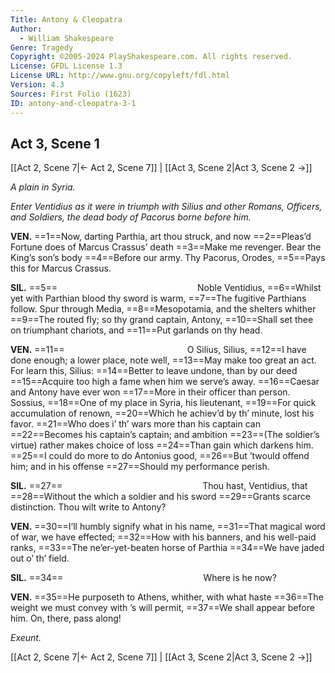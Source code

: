 ```yaml
---
Title: Antony & Cleopatra
Author: 
  - William Shakespeare
Genre: Tragedy
Copyright: ©2005-2024 PlayShakespeare.com. All rights reserved.
License: GFDL License 1.3
License URL: http://www.gnu.org/copyleft/fdl.html
Version: 4.3
Sources: First Folio (1623)
ID: antony-and-cleopatra-3-1
---
```


## Act 3, Scene 1
[[Act 2, Scene 7|← Act 2, Scene 7]] | [[Act 3, Scene 2|Act 3, Scene 2 →]]

*A plain in Syria.*

*Enter Ventidius as it were in triumph with Silius and other Romans, Officers, and Soldiers, the dead body of Pacorus borne before him.*

**VEN.**
==1==Now, darting Parthia, art thou struck, and now
==2==Pleas’d Fortune does of Marcus Crassus’ death
==3==Make me revenger. Bear the King’s son’s body
==4==Before our army. Thy Pacorus, Orodes,
==5==Pays this for Marcus Crassus.

**SIL.**
==5==                Noble Ventidius,
==6==Whilst yet with Parthian blood thy sword is warm,
==7==The fugitive Parthians follow. Spur through Media,
==8==Mesopotamia, and the shelters whither
==9==The routed fly; so thy grand captain, Antony,
==10==Shall set thee on triumphant chariots, and
==11==Put garlands on thy head.

**VEN.**
==11==              O Silius, Silius,
==12==I have done enough; a lower place, note well,
==13==May make too great an act. For learn this, Silius:
==14==Better to leave undone, than by our deed
==15==Acquire too high a fame when him we serve’s away.
==16==Caesar and Antony have ever won
==17==More in their officer than person. Sossius,
==18==One of my place in Syria, his lieutenant,
==19==For quick accumulation of renown,
==20==Which he achiev’d by th’ minute, lost his favor.
==21==Who does i’ th’ wars more than his captain can
==22==Becomes his captain’s captain; and ambition
==23==(The soldier’s virtue) rather makes choice of loss
==24==Than gain which darkens him.
==25==I could do more to do Antonius good,
==26==But ’twould offend him; and in his offense
==27==Should my performance perish.

**SIL.**
==27==                Thou hast, Ventidius, that
==28==Without the which a soldier and his sword
==29==Grants scarce distinction. Thou wilt write to Antony?

**VEN.**
==30==I’ll humbly signify what in his name,
==31==That magical word of war, we have effected;
==32==How with his banners, and his well-paid ranks,
==33==The ne’er-yet-beaten horse of Parthia
==34==We have jaded out o’ th’ field.

**SIL.**
==34==                Where is he now?

**VEN.**
==35==He purposeth to Athens, whither, with what haste
==36==The weight we must convey with ’s will permit,
==37==We shall appear before him. On, there, pass along!

*Exeunt.*

[[Act 2, Scene 7|← Act 2, Scene 7]] | [[Act 3, Scene 2|Act 3, Scene 2 →]]